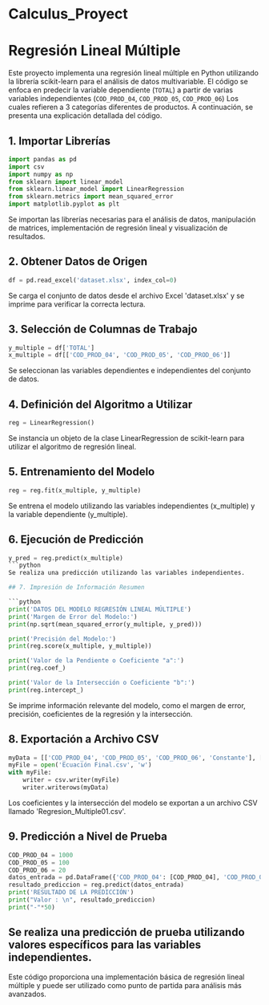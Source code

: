 # Calculus_Proyect
# Regresión Lineal Múltiple

Este proyecto implementa una regresión lineal múltiple en Python utilizando la librería scikit-learn para el análisis de datos multivariable. El código se enfoca en predecir la variable dependiente (`TOTAL`) a partir de varias variables independientes (`COD_PROD_04`, `COD_PROD_05`, `COD_PROD_06`) Los cuales refieren a 3 categorías diferentes de productos. A continuación, se presenta una explicación detallada del código.

## 1. Importar Librerías

```python
import pandas as pd
import csv
import numpy as np
from sklearn import linear_model
from sklearn.linear_model import LinearRegression
from sklearn.metrics import mean_squared_error
import matplotlib.pyplot as plt
```
Se importan las librerías necesarias para el análisis de datos, manipulación de matrices, implementación de regresión lineal y visualización de resultados.

## 2. Obtener Datos de Origen

```python
df = pd.read_excel('dataset.xlsx', index_col=0)
```
Se carga el conjunto de datos desde el archivo Excel 'dataset.xlsx' y se imprime para verificar la correcta lectura.

## 3. Selección de Columnas de Trabajo
```python
y_multiple = df['TOTAL']
x_multiple = df[['COD_PROD_04', 'COD_PROD_05', 'COD_PROD_06']]
```
Se seleccionan las variables dependientes e independientes del conjunto de datos.

## 4. Definición del Algoritmo a Utilizar

```python
reg = LinearRegression()
```
Se instancia un objeto de la clase LinearRegression de scikit-learn para utilizar el algoritmo de regresión lineal.

## 5. Entrenamiento del Modelo
```python
reg = reg.fit(x_multiple, y_multiple)
```
Se entrena el modelo utilizando las variables independientes (x_multiple) y la variable dependiente (y_multiple).

## 6. Ejecución de Predicción

```python
y_pred = reg.predict(x_multiple)
```python
Se realiza una predicción utilizando las variables independientes.

## 7. Impresión de Información Resumen

```python
print('DATOS DEL MODELO REGRESIÓN LINEAL MÚLTIPLE')
print('Margen de Error del Modelo:')
print(np.sqrt(mean_squared_error(y_multiple, y_pred)))

print('Precisión del Modelo:')
print(reg.score(x_multiple, y_multiple))

print('Valor de la Pendiente o Coeficiente "a":')
print(reg.coef_)

print('Valor de la Intersección o Coeficiente "b":')
print(reg.intercept_)
```
Se imprime información relevante del modelo, como el margen de error, precisión, coeficientes de la regresión y la intersección.

## 8. Exportación a Archivo CSV

```python
myData = [['COD_PROD_04', 'COD_PROD_05', 'COD_PROD_06', 'Constante'], [reg.coef_, reg.intercept_]]
myFile = open('Ecuación Final.csv', 'w')
with myFile:
    writer = csv.writer(myFile)
    writer.writerows(myData)
```
Los coeficientes y la intersección del modelo se exportan a un archivo CSV llamado 'Regresion_Multiple01.csv'.

## 9. Predicción a Nivel de Prueba
```python
COD_PROD_04 = 1000
COD_PROD_05 = 100
COD_PROD_06 = 20
datos_entrada = pd.DataFrame({'COD_PROD_04': [COD_PROD_04], 'COD_PROD_05': [COD_PROD_05], 'COD_PROD_06': [COD_PROD_06]})
resultado_prediccion = reg.predict(datos_entrada)
print('RESULTADO DE LA PREDICCIÓN')
print("Valor : \n", resultado_prediccion)
print("-"*50)
```
Se realiza una predicción de prueba utilizando valores específicos para las variables independientes.
---
Este código proporciona una implementación básica de regresión lineal múltiple y puede ser utilizado como punto de partida para análisis más avanzados.
